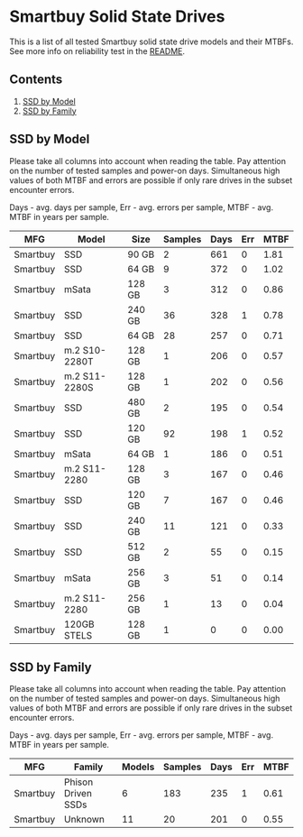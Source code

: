 Smartbuy Solid State Drives
===========================

This is a list of all tested Smartbuy solid state drive models and their MTBFs. See
more info on reliability test in the [README](https://github.com/linuxhw/SMART).

Contents
--------

1. [ SSD by Model  ](#ssd-by-model)
2. [ SSD by Family ](#ssd-by-family)

SSD by Model
------------

Please take all columns into account when reading the table. Pay attention on the
number of tested samples and power-on days. Simultaneous high values of both MTBF
and errors are possible if only rare drives in the subset encounter errors.

Days - avg. days per sample,
Err  - avg. errors per sample,
MTBF - avg. MTBF in years per sample.

| MFG       | Model              | Size   | Samples | Days  | Err   | MTBF |
|-----------|--------------------|--------|---------|-------|-------|------|
| Smartbuy  | SSD                | 90 GB  | 2       | 661   | 0     | 1.81   |
| Smartbuy  | SSD                | 64 GB  | 9       | 372   | 0     | 1.02   |
| Smartbuy  | mSata              | 128 GB | 3       | 312   | 0     | 0.86   |
| Smartbuy  | SSD                | 240 GB | 36      | 328   | 1     | 0.78   |
| Smartbuy  | SSD                | 64 GB  | 28      | 257   | 0     | 0.71   |
| Smartbuy  | m.2 S10-2280T      | 128 GB | 1       | 206   | 0     | 0.57   |
| Smartbuy  | m.2 S11-2280S      | 128 GB | 1       | 202   | 0     | 0.56   |
| Smartbuy  | SSD                | 480 GB | 2       | 195   | 0     | 0.54   |
| Smartbuy  | SSD                | 120 GB | 92      | 198   | 1     | 0.52   |
| Smartbuy  | mSata              | 64 GB  | 1       | 186   | 0     | 0.51   |
| Smartbuy  | m.2 S11-2280       | 128 GB | 3       | 167   | 0     | 0.46   |
| Smartbuy  | SSD                | 120 GB | 7       | 167   | 0     | 0.46   |
| Smartbuy  | SSD                | 240 GB | 11      | 121   | 0     | 0.33   |
| Smartbuy  | SSD                | 512 GB | 2       | 55    | 0     | 0.15   |
| Smartbuy  | mSata              | 256 GB | 3       | 51    | 0     | 0.14   |
| Smartbuy  | m.2 S11-2280       | 256 GB | 1       | 13    | 0     | 0.04   |
| Smartbuy  | 120GB STELS        | 128 GB | 1       | 0     | 0     | 0.00   |

SSD by Family
-------------

Please take all columns into account when reading the table. Pay attention on the
number of tested samples and power-on days. Simultaneous high values of both MTBF
and errors are possible if only rare drives in the subset encounter errors.

Days - avg. days per sample,
Err  - avg. errors per sample,
MTBF - avg. MTBF in years per sample.

| MFG       | Family                 | Models | Samples | Days  | Err   | MTBF |
|-----------|------------------------|--------|---------|-------|-------|------|
| Smartbuy  | Phison Driven SSDs     | 6      | 183     | 235   | 1     | 0.61   |
| Smartbuy  | Unknown                | 11     | 20      | 201   | 0     | 0.55   |
